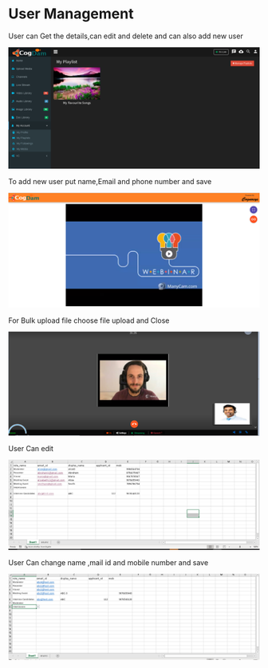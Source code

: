 # User Management

User can Get the details,can edit and delete and can also add new user

![](../.gitbook/assets/image%20%2821%29.png)

To add new user put name,Email and phone number and save

![](../.gitbook/assets/image%20%28148%29.png)

For Bulk upload file choose file upload and Close

![](../.gitbook/assets/image%20%28320%29.png)

User Can edit

![](../.gitbook/assets/image%20%28179%29.png)

User Can change name ,mail id  and mobile number and save

![](../.gitbook/assets/image%20%28104%29.png)



